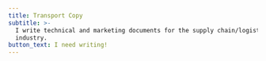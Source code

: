 ```yaml
---
title: Transport Copy
subtitle: >-
  I write technical and marketing documents for the supply chain/logistics
  industry.
button_text: I need writing!
---
```


